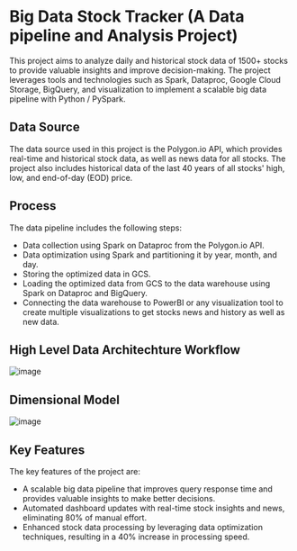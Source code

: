 # Big Data Stock Tracker (A Data pipeline and Analysis Project)

This project aims to analyze daily and historical stock data of 1500+ stocks to provide valuable insights and improve decision-making. The project leverages tools and technologies such as Spark, Dataproc, Google Cloud Storage, BigQuery, and visualization to implement a scalable big data pipeline with Python / PySpark.

## Data Source  
The data source used in this project is the Polygon.io API, which provides real-time and historical stock data, as well as news data for all stocks. The project also includes historical data of the last 40 years of all stocks' high, low, and end-of-day (EOD) price.

## Process
The data pipeline includes the following steps:  

- Data collection using Spark on Dataproc from the Polygon.io API.  
- Data optimization using Spark and partitioning it by year, month, and day.  
- Storing the optimized data in GCS.  
- Loading the optimized data from GCS to the data warehouse using Spark on Dataproc and BigQuery.  
- Connecting the data warehouse to PowerBI or any visualization tool to create multiple visualizations to get stocks news and history as well as new data.  


## High Level Data Architechture Workflow

![image](https://user-images.githubusercontent.com/78148121/223528929-d4fc965d-8a97-40e1-8c1d-4fa820c62423.png)


## Dimensional Model

![image](https://github.com/prashanti-ps/Big_Data_Stock_Tracker/assets/78148121/314e02da-39a6-4789-a8fd-c0085b9d4677)



## Key Features
The key features of the project are:  

- A scalable big data pipeline that improves query response time and provides valuable insights to make better decisions.  
- Automated dashboard updates with real-time stock insights and news, eliminating 80% of manual effort.  
- Enhanced stock data processing by leveraging data optimization techniques, resulting in a 40% increase in processing speed.  
